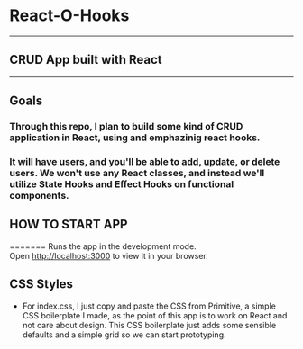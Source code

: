 # React-O-Hooks

---
## CRUD App built with React
---

## Goals

### Through this repo, I plan to build some kind of CRUD application in React, using and emphazinig react hooks.

### It will have users, and you'll be able to add, update, or delete users. We won't use any React classes, and instead we'll utilize State Hooks and Effect Hooks on functional components.

## HOW TO START APP
=======
Runs the app in the development mode.\
Open [http://localhost:3000](http://localhost:3000) to view it in your browser.


## CSS Styles

- For index.css, I just copy and paste the CSS from Primitive, a simple CSS boilerplate I made, as the point of this app is to work on React and not care about design. This CSS boilerplate just adds some sensible defaults and a simple grid so we can start prototyping.

